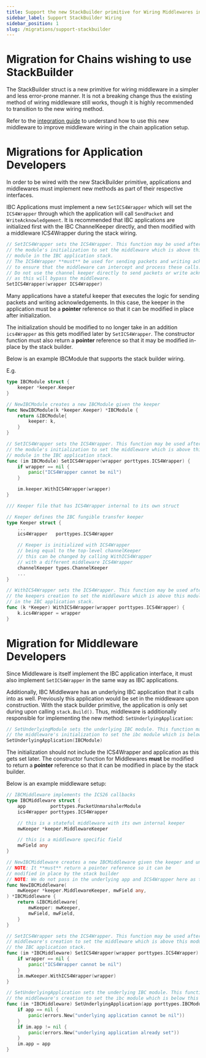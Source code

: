 ```yaml
---
title: Support the new StackBuilder primitive for Wiring Middlewares in the chain application
sidebar_label: Support StackBuilder Wiring
sidebar_position: 1
slug: /migrations/support-stackbuilder
---
```


# Migration for Chains wishing to use StackBuilder

The StackBuilder struct is a new primitive for wiring middleware in a simpler and less error-prone manner. It is not a breaking change thus the existing method of wiring middleware still works, though it is highly recommended to transition to the new wiring method.

Refer to the [integration guide](../01-ibc/04-middleware/03-integration.md) to understand how to use this new middleware to improve middleware wiring in the chain application setup.

# Migrations for Application Developers

In order to be wired with the new StackBuilder primitive, applications and middlewares must implement new methods as part of their respective interfaces.

IBC Applications must implement a new `SetICS4Wrapper` which will set the `ICS4Wrapper` through which the application will call `SendPacket` and `WriteAcknowledgement`. It is recommended that IBC applications are initialized first with the IBC ChannelKeeper directly, and then modified with a middleware ICS4Wrapper during the stack wiring. 

```go
// SetICS4Wrapper sets the ICS4Wrapper. This function may be used after
// the module's initialization to set the middleware which is above this
// module in the IBC application stack.
// The ICS4Wrapper **must** be used for sending packets and writing acknowledgements
// to ensure that the middleware can intercept and process these calls.
// Do not use the channel keeper directly to send packets or write acknowledgements
// as this will bypass the middleware.
SetICS4Wrapper(wrapper ICS4Wrapper)
```

Many applications have a stateful keeper that executes the logic for sending packets and writing acknowledgements. In this case, the keeper in the application must be a **pointer** reference so that it can be modified in place after initialization.

The initialization should be modified to no longer take in an addition `ics4Wrapper` as this gets modified later by `SetICS4Wrapper`. The constructor function must also return a **pointer** reference so that it may be modified in-place by the stack builder.

Below is an example IBCModule that supports the stack builder wiring.

E.g.

```go
type IBCModule struct {
	keeper *keeper.Keeper
}

// NewIBCModule creates a new IBCModule given the keeper
func NewIBCModule(k *keeper.Keeper) *IBCModule {
	return &IBCModule{
		keeper: k,
	}
}

// SetICS4Wrapper sets the ICS4Wrapper. This function may be used after
// the module's initialization to set the middleware which is above this
// module in the IBC application stack.
func (im IBCModule) SetICS4Wrapper(wrapper porttypes.ICS4Wrapper) {
	if wrapper == nil {
		panic("ICS4Wrapper cannot be nil")
	}

	im.keeper.WithICS4Wrapper(wrapper)
}

/// Keeper file that has ICS4Wrapper internal to its own struct

// Keeper defines the IBC fungible transfer keeper
type Keeper struct {
	...
	ics4Wrapper   porttypes.ICS4Wrapper

    // Keeper is initialized with ICS4Wrapper
    // being equal to the top-level channelKeeper
    // this can be changed by calling WithICS4Wrapper
    // with a different middleware ICS4Wrapper
	channelKeeper types.ChannelKeeper
	...
}

// WithICS4Wrapper sets the ICS4Wrapper. This function may be used after
// the keepers creation to set the middleware which is above this module
// in the IBC application stack.
func (k *Keeper) WithICS4Wrapper(wrapper porttypes.ICS4Wrapper) {
	k.ics4Wrapper = wrapper
}
```

# Migration for Middleware Developers

Since Middleware is itself implement the IBC application interface, it must also implement `SetICS4Wrapper` in the same way as IBC applications.

Additionally, IBC Middleware has an underlying IBC application that it calls into as well. Previously this application would be set in the middleware upon construction. With the stack builder primitive, the application is only set during upon calling `stack.Build()`. Thus, middleware is additionally responsible for implementing the new method: `SetUnderlyingApplication`:

```go
// SetUnderlyingModule sets the underlying IBC module. This function may be used after
// the middleware's initialization to set the ibc module which is below this middleware.
SetUnderlyingApplication(IBCModule)
```

The initialization should not include the ICS4Wrapper and application as this gets set later. The constructor function for Middlewares **must** be modified to return a **pointer** reference so that it can be modified in place by the stack builder.

Below is an example middleware setup:

```go
// IBCMiddleware implements the ICS26 callbacks
type IBCMiddleware struct {
	app         porttypes.PacketUnmarshalerModule
	ics4Wrapper porttypes.ICS4Wrapper

    // this is a stateful middleware with its own internal keeper
	mwKeeper *keeper.MiddlewareKeeper

	// this is a middleware specific field
	mwField any
}

// NewIBCMiddleware creates a new IBCMiddleware given the keeper and underlying application.
// NOTE: It **must** return a pointer reference so it can be
// modified in place by the stack builder
// NOTE: We do not pass in the underlying app and ICS4Wrapper here as this happens later
func NewIBCMiddleware(
	mwKeeper *keeper.MiddlewareKeeper, mwField any,
) *IBCMiddleware {
    return &IBCMiddleware{
        mwKeeper: mwKeeper,
        mwField, mwField,
    }
}

// SetICS4Wrapper sets the ICS4Wrapper. This function may be used after the
// middleware's creation to set the middleware which is above this module in
// the IBC application stack.
func (im *IBCMiddleware) SetICS4Wrapper(wrapper porttypes.ICS4Wrapper) {
	if wrapper == nil {
		panic("ICS4Wrapper cannot be nil")
	}
	im.mwKeeper.WithICS4Wrapper(wrapper)
}

// SetUnderlyingApplication sets the underlying IBC module. This function may be used after
// the middleware's creation to set the ibc module which is below this middleware.
func (im *IBCMiddleware) SetUnderlyingApplication(app porttypes.IBCModule) {
	if app == nil {
		panic(errors.New("underlying application cannot be nil"))
	}
	if im.app != nil {
		panic(errors.New("underlying application already set"))
	}
	im.app = app
}
```